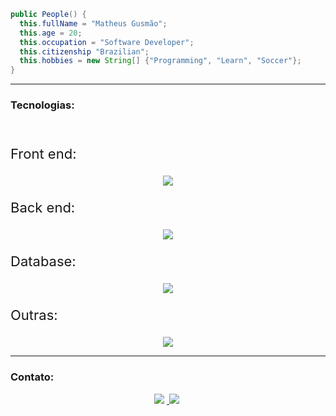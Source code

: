 ```java
public People() {
  this.fullName = "Matheus Gusmão";
  this.age = 20;
  this.occupation = "Software Developer";
  this.citizenship "Brazilian";
  this.hobbies = new String[] {"Programming", "Learn", "Soccer"};
}
```
<hr>


### Tecnologias:

<br><p style="font-size: 22px;">Front end:</p>

<p align="center">
  <a href="https://skillicons.dev">
    <img src="https://skillicons.dev/icons?i=html,css,js,jquery,react,nextjs,tailwind,bootstrap&perline=8&theme=dark" />
  </a>
</p>

<p style="font-size: 22px;">Back end:</p>

<p align="center">
  <a href="https://skillicons.dev">
    <img src="https://skillicons.dev/icons?i=clojure,java,c,python,nodejs,php,kafka,spring,express,fastapi&perline=10&theme=dark" />
  </a>
</p>

<p style="font-size: 22px;">Database:</p>

<p align="center">
  <a href="https://skillicons.dev">
    <img src="https://skillicons.dev/icons?i=postgres,mysql,sqlite,cassandra,mongodb&perline=10&theme=dark" />
  </a>
</p>

<p style="font-size: 22px;">Outras:</p>

<p align="center">
  <a href="https://skillicons.dev">
    <img src="https://skillicons.dev/icons?i=git,github,gitlab,gradle,maven,npm,docker,linux,md,postman&perline=10&theme=dark" />
  </a>
</p>

<hr>

### Contato:

<p align="center">
    <a href="https://www.linkedin.com/in/gusmaom/">
        <img src="https://img.shields.io/badge/-in/gusmaom-6633cc?style=flat-square&color=0A66C2&logo=Linkedin&logoColor=white&link=https://www.linkedin.com/in/gusmaom/" style="margin-right: 4"/>
    </a>
    <a href="mailto:mgusmao.dev@gmail.com">
        <img src="https://img.shields.io/badge/-mgusmao.dev@gmail.com-6633cc?style=flat-square&color=EA4335&logo=Gmail&logoColor=white&link=mailto:mgusmao.dev@gmail.com" style="margin-right: 4"/>
    </a>
</p>
